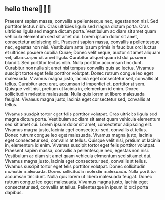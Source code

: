 ## hello there🚀💎👐

Praesent sapien massa, convallis a pellentesque nec, egestas non nisi. Sed porttitor lectus nibh. Cras ultricies ligula sed magna dictum porta. Cras ultricies ligula sed magna dictum porta. Vestibulum ac diam sit amet quam vehicula elementum sed sit amet dui. Lorem ipsum dolor sit amet, consectetur adipiscing elit. Praesent sapien massa, convallis a pellentesque nec, egestas non nisi. Vestibulum ante ipsum primis in faucibus orci luctus et ultrices posuere cubilia Curae; Donec velit neque, auctor sit amet aliquam vel, ullamcorper sit amet ligula. Curabitur aliquet quam id dui posuere blandit. Sed porttitor lectus nibh. Nulla porttitor accumsan tincidunt. Curabitur non nulla sit amet nisl tempus convallis quis ac lectus. Vivamus suscipit tortor eget felis porttitor volutpat. Donec rutrum congue leo eget malesuada. Vivamus magna justo, lacinia eget consectetur sed, convallis at tellus. Curabitur arcu erat, accumsan id imperdiet et, porttitor at sem. Quisque velit nisi, pretium ut lacinia in, elementum id enim. Donec sollicitudin molestie malesuada. Nulla quis lorem ut libero malesuada feugiat. Vivamus magna justo, lacinia eget consectetur sed, convallis at tellus.

Vivamus suscipit tortor eget felis porttitor volutpat. Cras ultricies ligula sed magna dictum porta. Vestibulum ac diam sit amet quam vehicula elementum sed sit amet dui. Lorem ipsum dolor sit amet, consectetur adipiscing elit. Vivamus magna justo, lacinia eget consectetur sed, convallis at tellus. Donec rutrum congue leo eget malesuada. Vivamus magna justo, lacinia eget consectetur sed, convallis at tellus. Quisque velit nisi, pretium ut lacinia in, elementum id enim. Vivamus suscipit tortor eget felis porttitor volutpat. Praesent sapien massa, convallis a pellentesque nec, egestas non nisi. Vestibulum ac diam sit amet quam vehicula elementum sed sit amet dui. Vivamus magna justo, lacinia eget consectetur sed, convallis at tellus. Vivamus suscipit tortor eget felis porttitor volutpat. Donec sollicitudin molestie malesuada. Donec sollicitudin molestie malesuada. Nulla porttitor accumsan tincidunt. Nulla quis lorem ut libero malesuada feugiat. Donec rutrum congue leo eget malesuada. Vivamus magna justo, lacinia eget consectetur sed, convallis at tellus. Pellentesque in ipsum id orci porta dapibus.